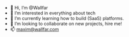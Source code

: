 - 👋 Hi, I’m @Wallfar
- 👀 I’m interested in everything about tech
- 🌱 I’m currently learning how to build (SaaS) platforms.
- 💞️ I’m looking to collaborate on new projects, hire me!
- 📫 maxim@wallfar.com

<!---
Wallfar/Wallfar is a ✨ special ✨ repository because its `README.md` (this file) appears on your GitHub profile.
You can click the Preview link to take a look at your changes.
--->
